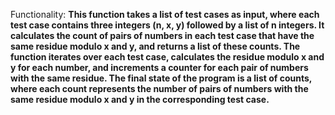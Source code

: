 Functionality: **This function takes a list of test cases as input, where each test case contains three integers (n, x, y) followed by a list of n integers. It calculates the count of pairs of numbers in each test case that have the same residue modulo x and y, and returns a list of these counts. The function iterates over each test case, calculates the residue modulo x and y for each number, and increments a counter for each pair of numbers with the same residue. The final state of the program is a list of counts, where each count represents the number of pairs of numbers with the same residue modulo x and y in the corresponding test case.**
